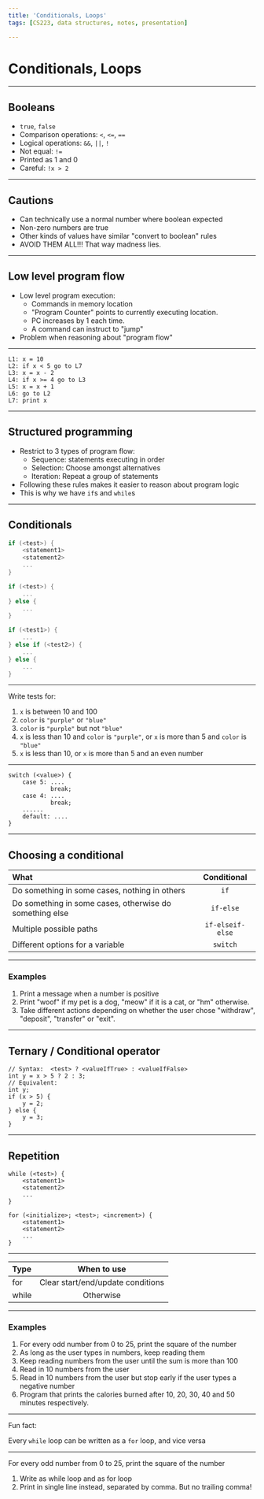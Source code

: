 ```yaml
---
title: 'Conditionals, Loops'
tags: [CS223, data structures, notes, presentation]

---
```


# Conditionals, Loops

---

## Booleans

- `true`, `false`
- Comparison operations: `<`, `<=`, `==`
- Logical operations: `&&`, `||`, `!`
- Not equal: `!=`
- Printed as 1 and 0
- Careful: `!x > 2`

---

## Cautions

- Can technically use a normal number where boolean expected
- Non-zero numbers are true
- Other kinds of values have similar "convert to boolean" rules
- AVOID THEM ALL!!! That way madness lies.

---

## Low level program flow

- Low level program execution:
    - Commands in memory location
    - "Program Counter" points to currently executing location.
    - PC increases by 1 each time.
    - A command can instruct to "jump"
- Problem when reasoning about "program flow"

---

```
L1: x = 10
L2: if x < 5 go to L7
L3: x = x - 2
L4: if x >= 4 go to L3
L5: x = x + 1
L6: go to L2
L7: print x
```

---

## Structured programming

- Restrict to 3 types of program flow:
    - Sequence: statements executing in order
    - Selection: Choose amongst alternatives
    - Iteration: Repeat a group of statements 
- Following these rules makes it easier to reason about program logic
- This is why we have `if`s and `while`s

---

## Conditionals

```cpp
if (<test>) {
    <statement1>
    <statement2>
    ...
}
```
```cpp
if (<test>) {
    ...
} else {
    ...
}
```
```cpp
if (<test1>) {
    ...
} else if (<test2>) {
    ...
} else {
    ...
}
```

---

Write tests for:

1. `x` is between 10 and 100
2. `color` is `"purple"` or `"blue"`
3. `color` is `"purple"` but not `"blue"`
4. `x` is less than 10 and `color` is `"purple"`, or `x` is more than 5 and `color` is `"blue"`
5. `x` is less than 10, or `x` is more than 5 and an even number

---

```
switch (<value>) {
    case 5: ....
            break;
    case 4: ....
            break;
    ......
    default: ....
}
```

---

## Choosing a conditional



| What                                                    |   Conditional    |
|:------------------------------------------------------- |:----------------:|
| Do something in some cases, nothing in others           |       `if`       |
| Do something in some cases, otherwise do something else |    `if-else`     |
| Multiple possible paths                                 | `if-elseif-else` |
| Different options for a variable                                                        | `switch`                 |

---

### Examples

1. Print a message when a number is positive
2. Print "woof" if my pet is a dog, "meow" if it is a cat, or "hm" otherwise.
3. Take different actions depending on whether the user chose "withdraw", "deposit", "transfer" or "exit".

---

## Ternary / Conditional operator

```
// Syntax:  <test> ? <valueIfTrue> : <valueIfFalse>
int y = x > 5 ? 2 : 3;
// Equivalent:
int y;
if (x > 5) {
    y = 2;
} else {
    y = 3;
}
```

---

## Repetition

```
while (<test>) {
    <statement1>
    <statement2>
    ...
}
```
```
for (<initialize>; <test>; <increment>) {
    <statement1>
    <statement2>
    ...
}
```

---

| Type  |            When to use            |
|:----- |:---------------------------------:|
| for   | Clear start/end/update conditions |
| while |             Otherwise             |

---

### Examples

1. For every odd number from 0 to 25, print the square of the number
2. As long as the user types in numbers, keep reading them
3. Keep reading numbers from the user until the sum is more than 100
4. Read in 10 numbers from the user
5. Read in 10 numbers from the user but stop early if the user types a negative number
6. Program that prints the calories burned after 10, 20, 30, 40 and 50 minutes respectively.

---

Fun fact: 

Every `while` loop can be written as a `for` loop, and vice versa

---

For every odd number from 0 to 25, print the square of the number

1. Write as while loop and as for loop
2. Print in single line instead, separated by comma. But no trailing comma!
